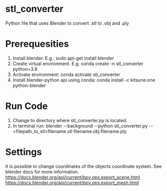 # stl_converter
Python file that uses Blender to convert .stl to .obj and .ply

# Prerequesities
1. Install blender. E.g.: sudo apt-get install blender
2. Create virtual environment. E.g. conda create -n stl_converter python=3.8
3. Activate environment: conda activate stl_converter
3. Install blender-python api using conda:  conda install -c kitsune.one python-blender

# Run Code
1. Change to directory where stl_converter.py is located.
2. In terminal run: blender --background --python stl_converter.py -- <filepath_to_stl>filename.stl filename.obj filename.ply
  
# Settings
It is possible to change coordinates of the objects coordinate system. See blender docs for more information. 
https://docs.blender.org/api/current/bpy.ops.export_scene.html
https://docs.blender.org/api/current/bpy.ops.export_mesh.html

